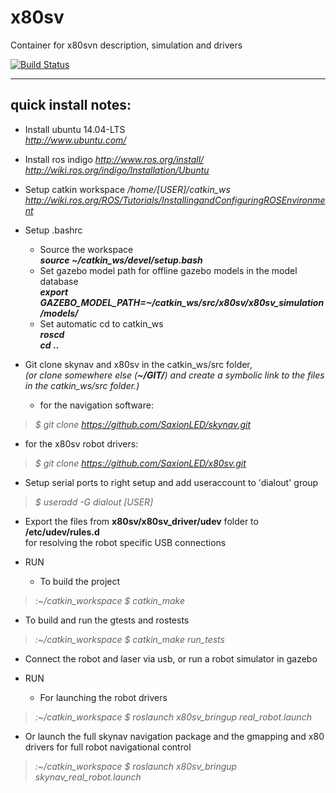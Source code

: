 x80sv
=====

Container for x80svn description, simulation and drivers





[![Build Status](https://travis-ci.org/SaxionLED/x80sv.svg)](https://travis-ci.org/SaxionLED/x80sv)


-------------------
quick install notes:
-------------------
- Install ubuntu 14.04-LTS  
_http://www.ubuntu.com/_

- Install ros indigo
_http://www.ros.org/install/_  
_http://wiki.ros.org/indigo/Installation/Ubuntu_

- Setup catkin workspace _/home/[USER]/catkin_ws_  
_http://wiki.ros.org/ROS/Tutorials/InstallingandConfiguringROSEnvironment_  

- Setup .bashrc  
  - Source the workspace  
    ___source ~/catkin_ws/devel/setup.bash___  
  - Set gazebo model path for offline gazebo models in the model database  
    ___export GAZEBO_MODEL_PATH=~/catkin_ws/src/x80sv/x80sv_simulation/models/___
  - Set automatic cd to catkin_ws  
    ___roscd___  
    ___cd___ ___..___ 

- Git clone skynav and x80sv in the catkin_ws/src folder,  
	_(or clone somewhere else (**~/GIT/**) and create a symbolic link to the files in the catkin_ws/src folder.)_  
  
	- for the navigation software: 
>_$ git clone https://github.com/SaxionLED/skynav.git_  
	
  - for the x80sv robot drivers: 
>_$ git clone https://github.com/SaxionLED/x80sv.git_  
  
- Setup serial ports to right setup and add useraccount to 'dialout' group   
>_$ useradd -G dialout [USER]_    
  
- Export the files from __x80sv/x80sv_driver/udev__ folder to __/etc/udev/rules.d__   
	  for resolving the robot specific USB connections

- RUN
  - To build the project  
>_:~/catkin_workspace $ catkin_make_  
 
  - To build and run the gtests and rostests 
>_:~/catkin_workspace $ catkin_make run_tests_   
 
- Connect the robot and laser via usb,  or run a robot simulator in gazebo  

- RUN
  - For launching the robot drivers   
>_:~/catkin_workspace $ roslaunch x80sv_bringup real_robot.launch_  
 
  - Or launch the full skynav navigation package and the gmapping and x80 drivers for full robot navigational control 
>_:~/catkin_workspace $ roslaunch x80sv_bringup skynav_real_robot.launch_
	
